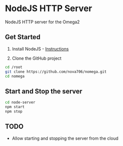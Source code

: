 # NodeJS HTTP Server
NodeJS HTTP server for the Omega2

## Get Started

1. Install NodeJS - [Instructions](https://docs.onion.io/omega2-docs/installing-and-using-nodejs.html)

2. Clone the GitHub project
```sh
cd /root
git clone https://github.com/nova706/nomega.git
cd nomega
```

## Start and Stop the server
```sh
cd node-server
npm start
npm stop
```

## TODO

* Allow starting and stopping the server from the cloud